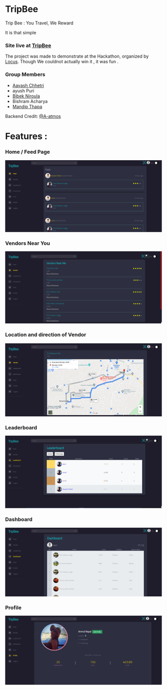 # TripBee
Trip Bee : You Travel, We Reward 

It is that simple

### Site live at [TripBee](https://tripbeee.netlify.app) 

The project was made to demonstrate at the Hackathon, organized by [Locus](https://locus.pcampus.edu.np/). Though We couldnot actually win it , it was fun .

### Group Members
* [Aavash Chhetri](https://www.linkedin.com/in/aavash-chhetri/)
* ayush Puri
* [Bibek Niroula](https://www.linkedin.com/in/bibek-niroula-5b82031ab/)
* Bishram Acharya
* [Mandip Thapa](https://www.linkedin.com/in/mandip-thapa/) 

Backend Credit: [@A-atmos](https://github.com/A-atmos)


# Features : 
### Home / Feed Page
![Home / Feed Page](./images/Screenshot%20from%202022-02-06%2020-03-58.png)

### Vendors Near You
![Vendors Near Me](./images/Screenshot%20from%202022-02-06%2019-48-56.png)

### Location and direction of Vendor
![Individual Vendor With Location](./images/Screenshot%20from%202022-02-06%2019-53-03.png)

### Leaderboard
![Leaderboard](./images/Screenshot%20from%202022-02-06%2019-49-46.png)

### Dashboard
![Dashboard](images/Screenshot%20from%202022-02-06%2019-57-41.png)

### Profile
![User Profile](./images/Screenshot%20from%202022-02-06%2019-55-01.png)

